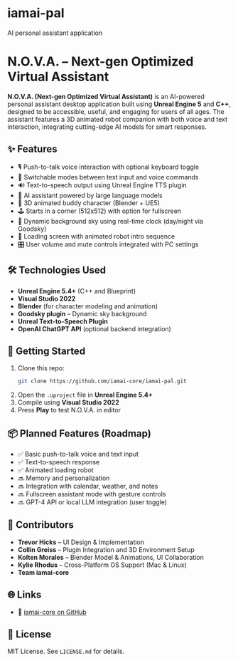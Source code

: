 # iamai-pal
AI personal assistant application

# N.O.V.A. – Next-gen Optimized Virtual Assistant

**N.O.V.A. (Next-gen Optimized Virtual Assistant)** is an AI-powered personal assistant desktop application built using **Unreal Engine 5** and **C++**, designed to be accessible, useful, and engaging for users of all ages. The assistant features a 3D animated robot companion with both voice and text interaction, integrating cutting-edge AI models for smart responses.

## ✨ Features

- 🎙️ Push-to-talk voice interaction with optional keyboard toggle
- 🔄 Switchable modes between text input and voice commands
- 🔊 Text-to-speech output using Unreal Engine TTS plugin
- 🧠 AI assistant powered by large language models
- 🤖 3D animated buddy character (Blender + UE5)
- 🕹️ Starts in a corner (512x512) with option for fullscreen
- 🌅 Dynamic background sky using real-time clock (day/night via Goodsky)
- 🔄 Loading screen with animated robot intro sequence
- 🎛️ User volume and mute controls integrated with PC settings

## 🛠️ Technologies Used

- **Unreal Engine 5.4+** (C++ and Blueprint)
- **Visual Studio 2022**
- **Blender** (for character modeling and animation)
- **Goodsky plugin** – Dynamic sky background
- **Unreal Text-to-Speech Plugin**
- **OpenAI ChatGPT API** (optional backend integration)

## 🚀 Getting Started

1. Clone this repo:
   ```bash
   git clone https://github.com/iamai-core/iamai-pal.git
   ```
2. Open the `.uproject` file in **Unreal Engine 5.4+**
3. Compile using **Visual Studio 2022**
4. Press **Play** to test N.O.V.A. in editor

## 📦 Planned Features (Roadmap)

- ✅ Basic push-to-talk voice and text input
- ✅ Text-to-speech response
- ✅ Animated loading robot
- 🔜 Memory and personalization
- 🔜 Integration with calendar, weather, and notes
- 🔜 Fullscreen assistant mode with gesture controls
- 🔜 GPT-4 API or local LLM integration (user toggle)

## 👥 Contributors

- **Trevor Hicks** – UI Design & Implementation
- **Collin Greiss** – Plugin Integration and 3D Environment Setup
- **Kolten Morales** – Blender Model & Animations, UI Collaboration
- **Kylie Rhodus** – Cross-Platform OS Support (Mac & Linux)
- **Team iamai-core**

## 🌐 Links

- 🔗 [iamai-core on GitHub](https://github.com/iamai-core)

## 📄 License

MIT License. See `LICENSE.md` for details.